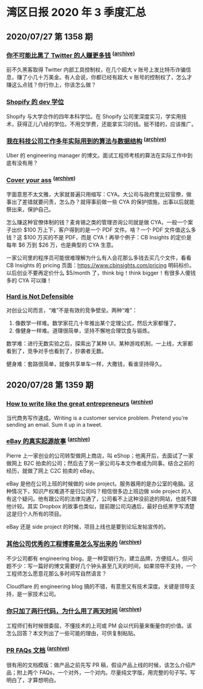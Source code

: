 # 湾区日报 2020 年 3 季度汇总

## 2020/07/27 第 1358 期

### [你不可能比黑了 Twitter 的人赚更多钱](https://fortenf.org/e/security/2020/07/15/twitter-hack.html) <sup>([archive](https://archive.md/20200716205514/https://fortenf.org/e/security/2020/07/15/twitter-hack.html))</sup>

前不久黑客取得 Twitter 内部工具控制权，在几个超大 v 账号上发比特币诈骗信息，赚了小几十万美金。有人会说，你都已经有超大 v 账号的控制权了，怎么才赚这么点钱？你行你上，你该怎么做？

### [Shopify 的 dev 学位](https://shopify.engineering/blogs/engineering/dev-degree-behind-the-scenes)

Shopify 与大学合作的四年本科学位。在 Shopify 公司里深度实习，学实用技术，获得正儿八经的学位。不用交学费，还能拿实习的钱。挺不错的，应该推广。

### [我在科技公司工作多年实际用到的算法与数据结构](https://blog.pragmaticengineer.com/data-structures-and-algorithms-i-actually-used-day-to-day/) <sup>([archive](https://archive.md/20200817000934/https://blog.pragmaticengineer.com/data-structures-and-algorithms-i-actually-used-day-to-day/))</sup>

Uber 的 engineering manager 的博文。面试工程师考核的算法在实际工作中到底有没有用？

### [Cover your ass](https://en.wikipedia.org/wiki/Cover_your_ass) <sup>([archive](https://archive.md/20221208152228/https://en.wikipedia.org/wiki/Cover_your_ass))</sup>

字面意思不太文雅，大家就普遍只用缩写：CYA。大公司与政府里比较官僚，做事出了差错就要问责，怎么办？就得事前做一些 CYA 的保护措施，出事以后就能祭出来，保护自己。

怎么赚这种官僚体制的钱？麦肯锡之类的管理咨询公司就是做 CYA，一般一个案子出价 $100 万上下，客户得到的是一个 PDF 文件。啥？一个 PDF 文件值这么多钱？这 $100 万买的不是 PDF，而是 CYA！再举个例子：CB Insights 的定价是每年 $6 万到 $26 万，也是典型的 CYA 生意。

一家公司里的程序员可能很难理解为什么有人会花那么多钱去买几个文件，看看 CB Insights 的 pricing 页面：<https://www.cbinsights.com/pricing> 明码标价。以后创业不要再定价什么 $5/month 了，think big！think bigger！有很多人傻钱多的 CYA 可以赚！

### [Hard is Not Defensible](https://www.alexcrompton.com/blog/2017/05/26/hard-is-not-defensible)

对创业公司而言，“难”不是有效的竞争壁垒。两种“难”：

1.  像数学一样难。数学家花几十年推出某个定理公式，然后大家都懂了。
2.  像健身一样难。道理很简单，坚持不懈地合理饮食与锻炼。

数学难：进行无数实验之后，探索出了某种 UI，某种游戏机制，一上线，大家都看到了，竞争对手也看到了，抄袭者无数。

健身难：套路很简单，就像共享单车一样，大撒钱，看谁坚持得久。

## 2020/07/28 第 1359 期

### [How to write like the great entrepreneurs](https://venturehacks.com/writing) <sup>([archive](https://archive.md/20221204061742/https://venturehacks.com/writing))</sup>

当代商务写作速成。Writing is a customer service problem. Pretend you’re sending an email. Sum it up in a tweet.

### [eBay 的真实起源故事](https://www.cake.co/conversations/VXHSjBG/the-untold-origin-story-of-ebay-that-i-lived-and-the-times-that-could-have-killed-it) <sup>([archive](https://archive.md/20200321075354/https://www.cake.co/conversations/VXHSjBG/the-untold-origin-story-of-ebay-that-i-lived-and-the-times-that-could-have-killed-it))</sup>

Pierre 上一家创业的公司转型做网上商店，叫 eShop；他离开后，去面试了一家做网上 B2C 拍卖的公司；然后去了另一家公司与本文作者成为同事。结合之前的经历，就做了网上 C2C 拍卖的 eBay。

eBay 是他在公司上班的时候做的 side project。服务器用的是办公室的电脑。这种情况下，知识产权难道不是归公司吗？相信很多边上班边做 side project 的人有这个疑问。他有跟公司的法律沟通了，公司看不上这种没前途的网站，也就不跟他计较。其实 Dropbox 的故事也类似，提前跟公司沟通后，最好白纸黑字写清楚这是归个人所有的项目。

eBay 还是 side project 的时候，项目上线也是要到论坛发帖宣传的。

### [其他公司优秀的工程博客是怎么写出来的](https://danluu.com/corp-eng-blogs/) <sup>([archive](https://archive.md/20200906101223/https://danluu.com/corp-eng-blogs/))</sup>

不少公司都有 engineering blog，是一种营销行为，建立品牌，方便招人。但问题不少：写一篇好的博文需要好几个钟头甚至几天的时间，如果领导不支持，一个工程师怎么愿意花那么多时间写自然语言？

Cloudflare 的 engineering blog 搞的不错，有意思又有技术深度。关键是领导支持，是一家技术公司。

### [你只加了两行代码，为什么用了两天时间](https://www.mrlacey.com/2020/07/youve-only-added-two-lines-why-did-that.html) <sup>([archive](https://archive.md/20200727233146/https://www.mrlacey.com/2020/07/youve-only-added-two-lines-why-did-that.html))</sup>

工程师们有时候很委屈，不懂技术的上司或 PM 会以代码量来衡量你的价值。该怎么回答？本文列出了一些可能的理由，可供复制粘贴。

### [PR FAQs 文档](https://medium.com/pminsider/press-releases-for-product-managers-everything-you-need-to-know-942485961e31) <sup>([archive](https://archive.md/20200630143438/https://medium.com/pminsider/press-releases-for-product-managers-everything-you-need-to-know-942485961e31))</sup>

很有用的文档模版：做产品之前先写 PR 稿，假设产品上线的时候，该怎么介绍产品；附上两个 FAQs，一个对外，一个对内。尽量纯文字版，用完整的句子写。写明白了，才算想明白。
